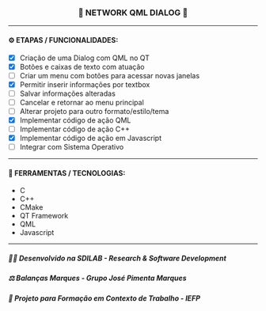 <h3 align="center"> 
  🚧 NETWORK QML DIALOG 🚧
</h3>

---
#### ⚙️ ETAPAS / FUNCIONALIDADES:

- [x] Criação de uma Dialog com QML no QT
- [x] Botões e caixas de texto com atuação
- [ ] Criar um menu com botões para acessar novas janelas
- [x] Permitir inserir informações por textbox
- [ ] Salvar informações alteradas
- [ ] Cancelar e retornar ao menu principal
- [ ] Alterar projeto para outro formato/estilo/tema
- [x] Implementar código de ação QML
- [ ] Implementar código de ação C++
- [x] Implementar código de ação em Javascript
- [ ] Integrar com Sistema Operativo

---
#### 🔧 FERRAMENTAS / TECNOLOGIAS:

- C
- C++
- CMake
- QT Framework
- QML
- Javascript

---
##### 👨‍💻 Desenvolvido na SDILAB - Research & Software Development 
##### ⚖️ Balanças Marques - Grupo José Pimenta Marques
##### 📖 Projeto para Formação em Contexto de Trabalho - IEFP
